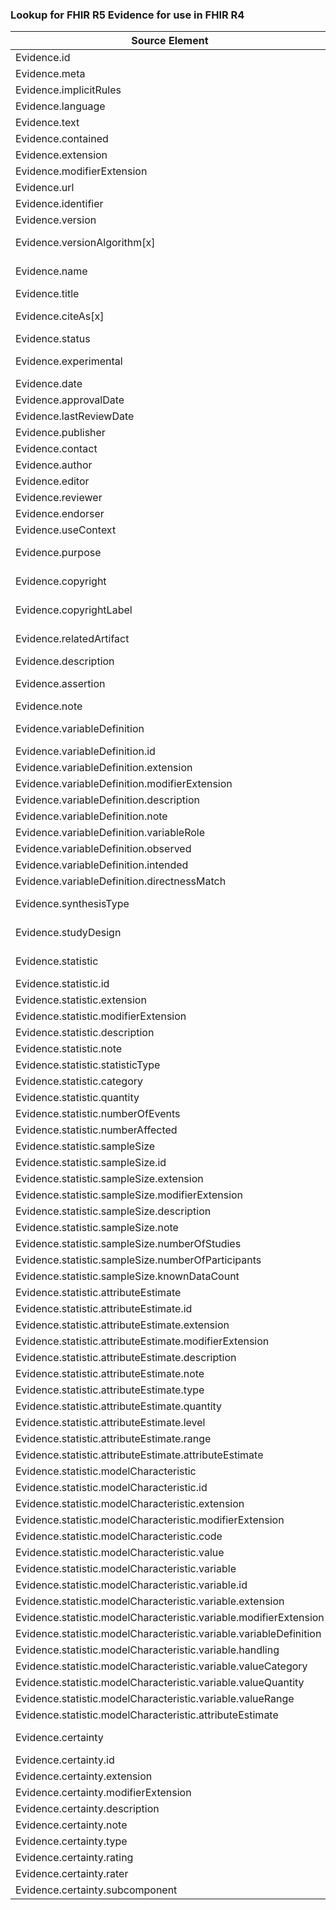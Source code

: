 ### Lookup for FHIR R5 Evidence for use in FHIR R4

| Source Element | Usage | Target |
| -------------- | ----- | ------ |
| Evidence.id | UseElementSameName | Evidence.id |
| Evidence.meta | UseElementSameName | Evidence.meta |
| Evidence.implicitRules | UseElementSameName | Evidence.implicitRules |
| Evidence.language | UseElementSameName | Evidence.language |
| Evidence.text | UseElementSameName | Evidence.text |
| Evidence.contained | UseElementSameName | Evidence.contained |
| Evidence.extension | UseElementSameName | Evidence.extension |
| Evidence.modifierExtension | UseElementSameName | Evidence.modifierExtension |
| Evidence.url | UseElementSameName | Evidence.url |
| Evidence.identifier | UseElementSameName | Evidence.identifier |
| Evidence.version | UseElementSameName | Evidence.version |
| Evidence.versionAlgorithm[x] | UseExtension | http://hl7.org/fhir/5.0/StructureDefinition/extension-Evidence.versionAlgorithm |
| Evidence.name | UseExtension | http://hl7.org/fhir/5.0/StructureDefinition/extension-Evidence.name |
| Evidence.title | UseElementSameName | Evidence.title |
| Evidence.citeAs[x] | UseExtension | http://hl7.org/fhir/5.0/StructureDefinition/extension-Evidence.citeAs |
| Evidence.status | UseElementSameName | Evidence.status |
| Evidence.experimental | UseExtension | http://hl7.org/fhir/5.0/StructureDefinition/extension-Evidence.experimental |
| Evidence.date | UseElementSameName | Evidence.date |
| Evidence.approvalDate | UseElementSameName | Evidence.approvalDate |
| Evidence.lastReviewDate | UseElementSameName | Evidence.lastReviewDate |
| Evidence.publisher | UseElementSameName | Evidence.publisher |
| Evidence.contact | UseElementSameName | Evidence.contact |
| Evidence.author | UseElementSameName | Evidence.author |
| Evidence.editor | UseElementSameName | Evidence.editor |
| Evidence.reviewer | UseElementSameName | Evidence.reviewer |
| Evidence.endorser | UseElementSameName | Evidence.endorser |
| Evidence.useContext | UseElementSameName | Evidence.useContext |
| Evidence.purpose | UseExtension | http://hl7.org/fhir/5.0/StructureDefinition/extension-Evidence.purpose |
| Evidence.copyright | UseExtension | http://hl7.org/fhir/5.0/StructureDefinition/extension-Evidence.copyright |
| Evidence.copyrightLabel | UseExtension | http://hl7.org/fhir/5.0/StructureDefinition/extension-Evidence.copyrightLabel |
| Evidence.relatedArtifact | UseExtension | http://hl7.org/fhir/5.0/StructureDefinition/extension-Evidence.relatedArtifact |
| Evidence.description | UseElementSameName | Evidence.description |
| Evidence.assertion | UseExtension | http://hl7.org/fhir/5.0/StructureDefinition/extension-Evidence.assertion |
| Evidence.note | UseElementSameName | Evidence.note |
| Evidence.variableDefinition | UseExtension | http://hl7.org/fhir/5.0/StructureDefinition/extension-Evidence.variableDefinition |
| Evidence.variableDefinition.id | UseExtensionFromAncestor | - |
| Evidence.variableDefinition.extension | UseExtensionFromAncestor | - |
| Evidence.variableDefinition.modifierExtension | UseExtensionFromAncestor | - |
| Evidence.variableDefinition.description | UseExtensionFromAncestor | - |
| Evidence.variableDefinition.note | UseExtensionFromAncestor | - |
| Evidence.variableDefinition.variableRole | UseExtensionFromAncestor | - |
| Evidence.variableDefinition.observed | UseExtensionFromAncestor | - |
| Evidence.variableDefinition.intended | UseExtensionFromAncestor | - |
| Evidence.variableDefinition.directnessMatch | UseExtensionFromAncestor | - |
| Evidence.synthesisType | UseExtension | http://hl7.org/fhir/5.0/StructureDefinition/extension-Evidence.synthesisType |
| Evidence.studyDesign | UseExtension | http://hl7.org/fhir/5.0/StructureDefinition/extension-Evidence.studyDesign |
| Evidence.statistic | UseExtension | http://hl7.org/fhir/5.0/StructureDefinition/extension-Evidence.statistic |
| Evidence.statistic.id | UseExtensionFromAncestor | - |
| Evidence.statistic.extension | UseExtensionFromAncestor | - |
| Evidence.statistic.modifierExtension | UseExtensionFromAncestor | - |
| Evidence.statistic.description | UseExtensionFromAncestor | - |
| Evidence.statistic.note | UseExtensionFromAncestor | - |
| Evidence.statistic.statisticType | UseExtensionFromAncestor | - |
| Evidence.statistic.category | UseExtensionFromAncestor | - |
| Evidence.statistic.quantity | UseExtensionFromAncestor | - |
| Evidence.statistic.numberOfEvents | UseExtensionFromAncestor | - |
| Evidence.statistic.numberAffected | UseExtensionFromAncestor | - |
| Evidence.statistic.sampleSize | UseExtensionFromAncestor | - |
| Evidence.statistic.sampleSize.id | UseExtensionFromAncestor | - |
| Evidence.statistic.sampleSize.extension | UseExtensionFromAncestor | - |
| Evidence.statistic.sampleSize.modifierExtension | UseExtensionFromAncestor | - |
| Evidence.statistic.sampleSize.description | UseExtensionFromAncestor | - |
| Evidence.statistic.sampleSize.note | UseExtensionFromAncestor | - |
| Evidence.statistic.sampleSize.numberOfStudies | UseExtensionFromAncestor | - |
| Evidence.statistic.sampleSize.numberOfParticipants | UseExtensionFromAncestor | - |
| Evidence.statistic.sampleSize.knownDataCount | UseExtensionFromAncestor | - |
| Evidence.statistic.attributeEstimate | UseExtensionFromAncestor | - |
| Evidence.statistic.attributeEstimate.id | UseExtensionFromAncestor | - |
| Evidence.statistic.attributeEstimate.extension | UseExtensionFromAncestor | - |
| Evidence.statistic.attributeEstimate.modifierExtension | UseExtensionFromAncestor | - |
| Evidence.statistic.attributeEstimate.description | UseExtensionFromAncestor | - |
| Evidence.statistic.attributeEstimate.note | UseExtensionFromAncestor | - |
| Evidence.statistic.attributeEstimate.type | UseExtensionFromAncestor | - |
| Evidence.statistic.attributeEstimate.quantity | UseExtensionFromAncestor | - |
| Evidence.statistic.attributeEstimate.level | UseExtensionFromAncestor | - |
| Evidence.statistic.attributeEstimate.range | UseExtensionFromAncestor | - |
| Evidence.statistic.attributeEstimate.attributeEstimate | UseExtensionFromAncestor | - |
| Evidence.statistic.modelCharacteristic | UseExtensionFromAncestor | - |
| Evidence.statistic.modelCharacteristic.id | UseExtensionFromAncestor | - |
| Evidence.statistic.modelCharacteristic.extension | UseExtensionFromAncestor | - |
| Evidence.statistic.modelCharacteristic.modifierExtension | UseExtensionFromAncestor | - |
| Evidence.statistic.modelCharacteristic.code | UseExtensionFromAncestor | - |
| Evidence.statistic.modelCharacteristic.value | UseExtensionFromAncestor | - |
| Evidence.statistic.modelCharacteristic.variable | UseExtensionFromAncestor | - |
| Evidence.statistic.modelCharacteristic.variable.id | UseExtensionFromAncestor | - |
| Evidence.statistic.modelCharacteristic.variable.extension | UseExtensionFromAncestor | - |
| Evidence.statistic.modelCharacteristic.variable.modifierExtension | UseExtensionFromAncestor | - |
| Evidence.statistic.modelCharacteristic.variable.variableDefinition | UseExtensionFromAncestor | - |
| Evidence.statistic.modelCharacteristic.variable.handling | UseExtensionFromAncestor | - |
| Evidence.statistic.modelCharacteristic.variable.valueCategory | UseExtensionFromAncestor | - |
| Evidence.statistic.modelCharacteristic.variable.valueQuantity | UseExtensionFromAncestor | - |
| Evidence.statistic.modelCharacteristic.variable.valueRange | UseExtensionFromAncestor | - |
| Evidence.statistic.modelCharacteristic.attributeEstimate | UseExtensionFromAncestor | - |
| Evidence.certainty | UseExtension | http://hl7.org/fhir/5.0/StructureDefinition/extension-Evidence.certainty |
| Evidence.certainty.id | UseExtensionFromAncestor | - |
| Evidence.certainty.extension | UseExtensionFromAncestor | - |
| Evidence.certainty.modifierExtension | UseExtensionFromAncestor | - |
| Evidence.certainty.description | UseExtensionFromAncestor | - |
| Evidence.certainty.note | UseExtensionFromAncestor | - |
| Evidence.certainty.type | UseExtensionFromAncestor | - |
| Evidence.certainty.rating | UseExtensionFromAncestor | - |
| Evidence.certainty.rater | UseExtensionFromAncestor | - |
| Evidence.certainty.subcomponent | UseExtensionFromAncestor | - |
